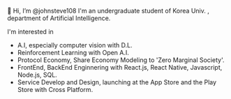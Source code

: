 👋 Hi, I’m @johnsteve108
I'm an undergraduate student of Korea Univ. , department of Artificial Intelligence.

I'm interested in 
- A.I, especially computer vision with D.L.
- Reinforcement Learning with Open A.I.
- Protocol Economy, Share Economy Modeling to 'Zero Marginal Society'.
- FrontEnd, BackEnd Enginnering with React.js, React Native, Javascript, Node.js, SQL.
- Service Develop and Design, launching at the App Store and the Play Store with Cross Platform.


<!---
johnsteve108/johnsteve108 is a ✨ special ✨ repository because its `README.md` (this file) appears on your GitHub profile.
You can click the Preview link to take a look at your changes.
--->
